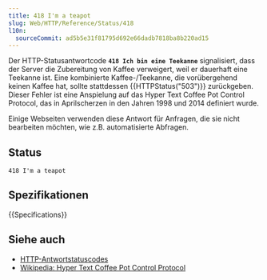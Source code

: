 ```yaml
---
title: 418 I'm a teapot
slug: Web/HTTP/Reference/Status/418
l10n:
  sourceCommit: ad5b5e31f81795d692e66dadb7818ba8b220ad15
---
```


Der HTTP-Statusantwortcode **`418 Ich bin eine Teekanne`** signalisiert, dass der Server die Zubereitung von Kaffee verweigert, weil er dauerhaft eine Teekanne ist. Eine kombinierte Kaffee-/Teekanne, die vorübergehend keinen Kaffee hat, sollte stattdessen {{HTTPStatus("503")}} zurückgeben. Dieser Fehler ist eine Anspielung auf das Hyper Text Coffee Pot Control Protocol, das in Aprilscherzen in den Jahren 1998 und 2014 definiert wurde.

Einige Webseiten verwenden diese Antwort für Anfragen, die sie nicht bearbeiten möchten, wie z.B. automatisierte Abfragen.

## Status

```http
418 I'm a teapot
```

## Spezifikationen

{{Specifications}}

## Siehe auch

- [HTTP-Antwortstatuscodes](/de/docs/Web/HTTP/Reference/Status)
- [Wikipedia: Hyper Text Coffee Pot Control Protocol](https://en.wikipedia.org/wiki/Hyper_Text_Coffee_Pot_Control_Protocol)
